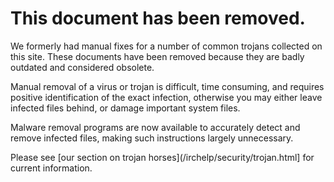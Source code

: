 # This document has been removed.

We formerly had manual fixes for a number of common trojans collected on
this site. These documents have been removed because they are badly outdated
and considered obsolete.

Manual removal of a virus or trojan is difficult, time consuming, and
requires positive identification of the exact infection, otherwise you may
either leave infected files behind, or damage important system files.

Malware removal programs are now available to accurately detect and remove
infected files, making such instructions largely unnecessary. 

Please see [our section on trojan horses](/irchelp/security/trojan.html] for
current information.

